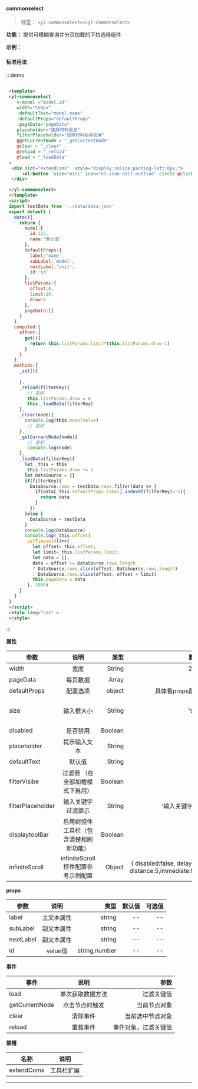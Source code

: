 <!--
 * @Description: 未描述
 * @Author: danielmlc
 * @Date: 2019-08-22 11:35:09
 * @LastEditTime: 2019-10-23 19:04:35
 -->

#### commonselect

> 标签：  `<yl-commonselect></yl-commonselect>`

**功能：**  提供可模糊查询并分页加载的下拉选择组件

**示例：**

#### 标准用法

:::demo

  ```html

   <template>
   <yl-commonselect
      v-model ="model.id"
      width="550px"
      :defaultText="model.name"
      :defaultProps="defaultProps"
      :pageData="pageData"
      placeholder="选择材料信息"
      filterPlaceholder="按照材料名称检索"
      @getCurrentNode = "_getCurrentNode"
      @clear = "_clear"
      @reload = "_reload"
      @load = "_loadData"
   >
    <div slot="extendComs"  style="display:inline;padding-left:8px;">
        <el-button  size="mini" icon="el-icon-edit-outline" circle @click="_set"></el-button>
    </div>

   </yl-commonselect>
   </template>
   <script>
   import testData from '../data/data.json'
   export default {
     data(){
       return {
         model:{
           id:123,
           name:'默认值'
         },
         defaultProps:{
           label:'name',
           subLabel:'model',
           nextLabel:'unit',
           id:'id'
         },
         listParams:{
           offset:0,
           limit:10,
           draw:0
         },
         pageData:[]
       }
     },
     computed:{
       offset:{
         get(){
           return this.listParams.limit*(this.listParams.draw-1)
         }
       }
     },
     methods:{
       _set(){
         
       },
       _reload(filterKey){
          // 重刷
          this.listParams.draw = 0
          this._loadData(filterKey)
       },
       _clear(node){
         console.log(this.modelValue)
          // 重刷
       },
       _getCurrentNode(node){
          // 重刷
          console.log(node)
       },
       _loadData(filterKey){
         let _this = this 
         _this.listParams.draw += 1
         let DataSource = {}
         if(filterKey){
           DataSource.rows = testData.rows.filter(data => {
             if(data[_this.defaultProps.label].indexOf(filterKey)>-1){
               return data
             }
           })
         }else {
           DataSource = testData
         }
         console.log(DataSource)
         console.log(_this.offset)
          setTimeout(()=>{
            let offset=_this.offset;
            let limit=_this.listParams.limit;
            let data = [];
            data = offset >= DataSource.rows.length
            ? DataSource.rows.slice(offset, DataSource.rows.length)
            : DataSource.rows.slice(offset, offset + limit)
            this.pageData = data
          }, 1000)
       }
     }
   }
   </script>
   <style lang="css" >
   </style>

  ```
:::


  **属性**

  | 参数        | 说明           |类型   |默认值|可选值|
  | ------------- |:-------------:| -----:|---:|---:|
  | width| 宽度 | String| 240px |--|
  | pageData| 每页数据 | Array|[] |--|
  | defaultProps| 配置选项  | object |具体看props配置表 |--|
  | size| 输入框大小  | String|'small' |参考el-input的size属性|
  | disabled| 是否禁用  | Boolean|false |true/false|
  | placeholder| 提示输入文本  | String|'' |--|
  | defaultText| 默认值  | String|'' |--|
  | filterVisibe| 过滤器 （在全部加载模式下启用）| Boolean|true |true/false|
  | filterPlaceholder| 输入关键字过滤提示  | String|'输入关键字过滤' |--||
  | displaytoolBar| 启用树控件工具栏（包含清楚和刷新功能）| Boolean|true |true/false|
   | infiniteScroll| infiniteScroll控件配置参考示例配置| Object|{ disabled:false,  delay:200, distance:5,immediate:false} |{}|


  **props**

   | 参数        | 说明           |类型   |默认值|可选值|
   | ------------- |:-------------:| -----:|---:|---:|
   | label| 主文本属性 | string| -- |--|
   | subLabel| 副文本属性 | string| -- |--|
   | nextLabel| 副文本属性 | string| -- |--|
   | id| value值 |string,number| -- |--|


  **事件**

  | 事件        | 说明           |参数   |
  | ------------- |:-------------:| -----:|
  | load| 单次获取数据方法 | 过滤关键值|
  | getCurrentNode| 点击节点时触发 | 当前节点对象|
  | clear| 清除事件 | 当前选中节点对象 |
  | reload| 重载事件 | 事件对象，过滤关键值|
  
   **插槽**

   | 名称        | 说明             |
  | ------------- |:-------------:|
  | extendComs| 工具栏扩展 | 
---
